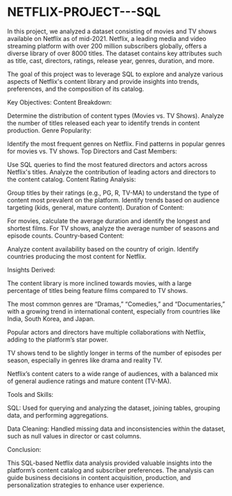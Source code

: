 # NETFLIX-PROJECT---SQL
In this project, we analyzed a dataset consisting of movies and TV shows available on Netflix as of mid-2021. Netflix, a leading media and video streaming platform with over 200 million subscribers globally, offers a diverse library of over 8000 titles. The dataset contains key attributes such as title, cast, directors, ratings, release year, genres, duration, and more.

The goal of this project was to leverage SQL to explore and analyze various aspects of Netflix's content library and provide insights into trends, preferences, and the composition of its catalog.

Key Objectives: Content Breakdown:

Determine the distribution of content types (Movies vs. TV Shows). Analyze the number of titles released each year to identify trends in content production. Genre Popularity:

Identify the most frequent genres on Netflix. Find patterns in popular genres for movies vs. TV shows. Top Directors and Cast Members:

Use SQL queries to find the most featured directors and actors across Netflix's titles. Analyze the contribution of leading actors and directors to the content catalog. Content Rating Analysis:

Group titles by their ratings (e.g., PG, R, TV-MA) to understand the type of content most prevalent on the platform. Identify trends based on audience targeting (kids, general, mature content). Duration of Content:

For movies, calculate the average duration and identify the longest and shortest films. For TV shows, analyze the average number of seasons and episode counts. Country-based Content:

Analyze content availability based on the country of origin. Identify countries producing the most content for Netflix.

Insights Derived:

The content library is more inclined towards movies, with a large percentage of titles being feature films compared to TV shows.

The most common genres are “Dramas,” “Comedies,” and “Documentaries,” with a growing trend in international content, especially from countries like India, South Korea, and Japan.

Popular actors and directors have multiple collaborations with Netflix, adding to the platform’s star power.

TV shows tend to be slightly longer in terms of the number of episodes per season, especially in genres like drama and reality TV.

Netflix’s content caters to a wide range of audiences, with a balanced mix of general audience ratings and mature content (TV-MA).

Tools and Skills:

SQL: Used for querying and analyzing the dataset, joining tables, grouping data, and performing aggregations.

Data Cleaning: Handled missing data and inconsistencies within the dataset, such as null values in director or cast columns.

Conclusion:

This SQL-based Netflix data analysis provided valuable insights into the platform’s content catalog and subscriber preferences. The analysis can guide business decisions in content acquisition, production, and personalization strategies to enhance user experience.
